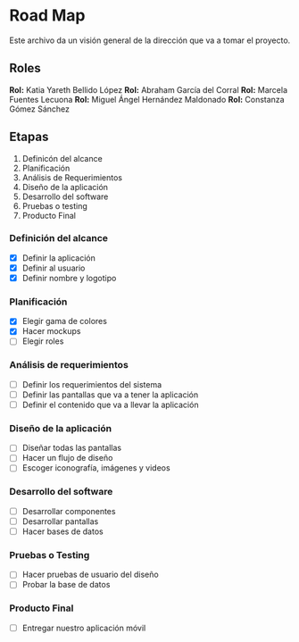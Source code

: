 # Road Map 

Este archivo da un visión general de la dirección que va a tomar el proyecto. 

## Roles
**Rol:** Katia Yareth Bellido López
**Rol:** Abraham García del Corral
**Rol:** Marcela Fuentes Lecuona
**Rol:** Miguel Ángel Hernández Maldonado
**Rol:** Constanza Gómez Sánchez

## Etapas

1. Definicón del alcance
2. Planificación
3. Análisis de Requerimientos
4. Diseño de la aplicación
5. Desarrollo del software
6. Pruebas o testing
7. Producto Final

### Definición del alcance
* [x] Definir la aplicación
* [x] Definir al usuario
* [x] Definir nombre y logotipo

### Planificación
* [x] Elegir gama de colores
* [x] Hacer mockups
* [ ] Elegir roles

### Análisis de requerimientos
* [ ] Definir los requerimientos del sistema
* [ ] Definir las pantallas que va a tener la aplicación
* [ ] Definir el contenido que va a llevar la aplicación

### Diseño de la aplicación
* [ ] Diseñar todas las pantallas
* [ ] Hacer un flujo de diseño
* [ ] Escoger iconografía, imágenes y videos

### Desarrollo del software
* [ ] Desarrollar componentes
* [ ] Desarrollar pantallas
* [ ] Hacer bases de datos

### Pruebas o Testing
* [ ] Hacer pruebas de usuario del diseño
* [ ] Probar la base de datos

### Producto Final
* [ ] Entregar nuestro aplicación móvil 
